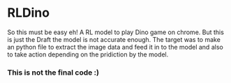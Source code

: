# RLDino

So this must be easy eh!
A RL model to play Dino game on chrome.
But this is just the Draft the model is not accurate enough.
The target was to make an python file to extract the image data and feed it in to the model and also to take action depending on the pridiction by the model.
### This is not the final code :)
